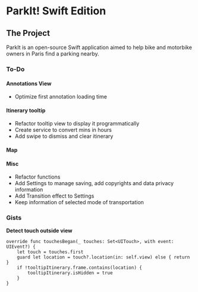 #  ParkIt! Swift Edition

## The Project

ParkIt is an open-source Swift application aimed to help bike and motorbike owners in Paris find a parking nearby.

### To-Do

#### Annotations View

- Optimize first annotation loading time

#### Itinerary tooltip

- Refactor tooltip view to display it programmatically
- Create service to convert mins in hours
- Add swipe to dismiss and clear itinerary

#### Map


#### Misc 

- Refactor functions
- Add Settings to manage saving, add copyrights and data privacy information
- Add Transition effect to Settings
- Keep information of selected mode of transportation 

### Gists

__Detect touch outside view__

```
override func touchesBegan(_ touches: Set<UITouch>, with event: UIEvent?) {
    let touch = touches.first
    guard let location = touch?.location(in: self.view) else { return }
    if !tooltipItinerary.frame.contains(location) {
        tooltipItinerary.isHidden = true
    }
}
```
